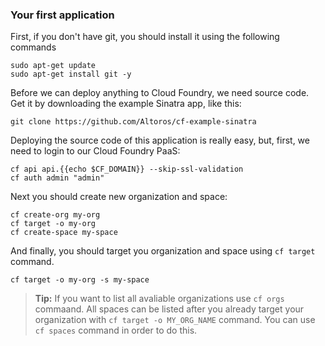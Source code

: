 ### Your first application

First, if you don't have git, you should install it using the following commands

```exec
sudo apt-get update
sudo apt-get install git -y
```

Before we can deploy anything to Cloud Foundry, we need source code. Get it by downloading the example Sinatra app, like this:

```exec
git clone https://github.com/Altoros/cf-example-sinatra
```

Deploying the source code of this application is really easy, but, first, we need to login to our Cloud Foundry PaaS:

```exec
cf api api.{{echo $CF_DOMAIN}} --skip-ssl-validation
cf auth admin "admin"
```

Next you should create new organization and space:

```exec
cf create-org my-org
cf target -o my-org
cf create-space my-space
```

And finally, you should target you organization and space using `cf target` command.

```exec
cf target -o my-org -s my-space
```

> **Tip:** If you want to list all avaliable organizations use `cf orgs` commaand. All spaces can be listed after you already target your organization with `cf target -o MY_ORG_NAME` command. You can use `cf spaces` command in order to do this.
